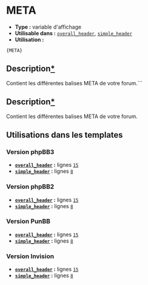 # META
* __Type :__ variable d'affichage
* __Utilisable dans :__ [`overall_header`](../tpl/overall_header.md#readme), [`simple_header`](../tpl/simple_header.md#readme)
* __Utilisation :__

```smarty
{META}
```

## Description[*](https://fa-tvars.appspot.com/var/META)
Contient les différentes balises META de votre forum.```

## Description[*](https://fa-tvars.appspot.com/var/META)
Contient les différentes balises META de votre forum.

## Utilisations dans les templates

### Version phpBB3
* __[`overall_header`](../tpl/overall_header.md#readme) :__ lignes [`15`](../src/prosilver/overall_header.tpl#L15)
* __[`simple_header`](../tpl/simple_header.md#readme) :__ lignes [`8`](../src/prosilver/simple_header.tpl#L8)

### Version phpBB2
* __[`overall_header`](../tpl/overall_header.md#readme) :__ lignes [`15`](../src/subsilver/overall_header.tpl#L15)
* __[`simple_header`](../tpl/simple_header.md#readme) :__ lignes [`8`](../src/subsilver/simple_header.tpl#L8)

### Version PunBB
* __[`overall_header`](../tpl/overall_header.md#readme) :__ lignes [`15`](../src/punbb/overall_header.tpl#L15)
* __[`simple_header`](../tpl/simple_header.md#readme) :__ lignes [`8`](../src/punbb/simple_header.tpl#L8)

### Version Invision
* __[`overall_header`](../tpl/overall_header.md#readme) :__ lignes [`15`](../src/invision/overall_header.tpl#L15)
* __[`simple_header`](../tpl/simple_header.md#readme) :__ lignes [`8`](../src/invision/simple_header.tpl#L8)

